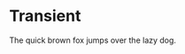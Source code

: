 # Transient
The quick brown fox jumps over the lazy dog.


<!--stackedit_data:
eyJoaXN0b3J5IjpbLTEzOTk4MDE2ODYsMTYzMjMzOTY2Ml19
-->